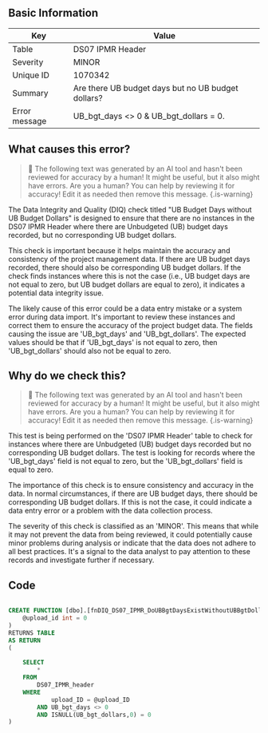 ## Basic Information
| Key         | Value          |
|-------------|----------------|
| Table       | DS07 IPMR Header |
| Severity    | MINOR |
| Unique ID   | 1070342   |
| Summary     | Are there UB budget days but no UB budget dollars? |
| Error message | UB_bgt_days <> 0 & UB_bgt_dollars = 0. |

## What causes this error?

> :robot: The following text was generated by an AI tool and hasn't been reviewed for accuracy by a human! It might be useful, but it also might have errors. Are you a human? You can help by reviewing it for accuracy! Edit it as needed then remove this message.
{.is-warning}

The Data Integrity and Quality (DIQ) check titled "UB Budget Days without UB Budget Dollars" is designed to ensure that there are no instances in the DS07 IPMR Header where there are Unbudgeted (UB) budget days recorded, but no corresponding UB budget dollars. 

This check is important because it helps maintain the accuracy and consistency of the project management data. If there are UB budget days recorded, there should also be corresponding UB budget dollars. If the check finds instances where this is not the case (i.e., UB budget days are not equal to zero, but UB budget dollars are equal to zero), it indicates a potential data integrity issue.

The likely cause of this error could be a data entry mistake or a system error during data import. It's important to review these instances and correct them to ensure the accuracy of the project budget data. The fields causing the issue are 'UB_bgt_days' and 'UB_bgt_dollars'. The expected values should be that if 'UB_bgt_days' is not equal to zero, then 'UB_bgt_dollars' should also not be equal to zero.
## Why do we check this?

> :robot: The following text was generated by an AI tool and hasn't been reviewed for accuracy by a human! It might be useful, but it also might have errors. Are you a human? You can help by reviewing it for accuracy! Edit it as needed then remove this message.
{.is-warning}

This test is being performed on the 'DS07 IPMR Header' table to check for instances where there are Unbudgeted (UB) budget days recorded but no corresponding UB budget dollars. The test is looking for records where the 'UB_bgt_days' field is not equal to zero, but the 'UB_bgt_dollars' field is equal to zero. 

The importance of this check is to ensure consistency and accuracy in the data. In normal circumstances, if there are UB budget days, there should be corresponding UB budget dollars. If this is not the case, it could indicate a data entry error or a problem with the data collection process. 

The severity of this check is classified as an 'MINOR'. This means that while it may not prevent the data from being reviewed, it could potentially cause minor problems during analysis or indicate that the data does not adhere to all best practices. It's a signal to the data analyst to pay attention to these records and investigate further if necessary.
## Code

```sql

CREATE FUNCTION [dbo].[fnDIQ_DS07_IPMR_DoUBBgtDaysExistWithoutUBBgtDollars] (
	@upload_id int = 0
)
RETURNS TABLE
AS RETURN
(
	
	SELECT 
		*
	FROM
		DS07_IPMR_header
	WHERE
			upload_ID = @upload_ID
		AND UB_bgt_days <> 0
		AND ISNULL(UB_bgt_dollars,0) = 0
)
```
